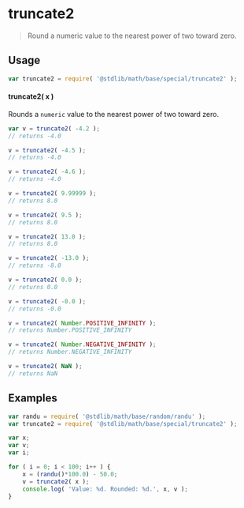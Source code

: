 # truncate2

> Round a numeric value to the nearest power of two toward zero.


<section class="usage">

## Usage

``` javascript
var truncate2 = require( '@stdlib/math/base/special/truncate2' );
```

#### truncate2( x )

Rounds a `numeric` value to the nearest power of two toward zero.

``` javascript
var v = truncate2( -4.2 );
// returns -4.0

v = truncate2( -4.5 );
// returns -4.0

v = truncate2( -4.6 );
// returns -4.0

v = truncate2( 9.99999 );
// returns 8.0

v = truncate2( 9.5 );
// returns 8.0

v = truncate2( 13.0 );
// returns 8.0

v = truncate2( -13.0 );
// returns -8.0

v = truncate2( 0.0 );
// returns 0.0

v = truncate2( -0.0 );
// returns -0.0

v = truncate2( Number.POSITIVE_INFINITY );
// returns Number.POSITIVE_INFINITY

v = truncate2( Number.NEGATIVE_INFINITY );
// returns Number.NEGATIVE_INFINITY

v = truncate2( NaN );
// returns NaN
```

</section>

<!-- /.usage -->


<section class="examples">

## Examples

``` javascript
var randu = require( '@stdlib/math/base/random/randu' );
var truncate2 = require( '@stdlib/math/base/special/truncate2' );

var x;
var v;
var i;

for ( i = 0; i < 100; i++ ) {
    x = (randu()*100.0) - 50.0;
    v = truncate2( x );
    console.log( 'Value: %d. Rounded: %d.', x, v );
}
```

</section>

<!-- /.examples -->


<section class="links">

</section>

<!-- /.links -->
